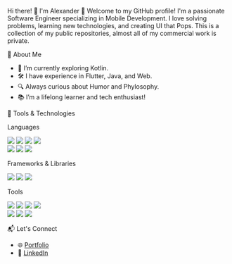   Hi there! 👋 I'm Alexander
🌟 Welcome to my GitHub profile! I'm a passionate Software Engineer specializing in Mobile Development. I love solving problems, learning new technologies, and creating UI that Pops.
This is a collection of my public repositories, almost all of my commercial work is private.

🚀 About Me
- 🌱 I’m currently exploring Kotlin.
- 🛠️ I have experience in Flutter, Java, and Web.
- 🔍 Always curious about Humor and Phylosophy.
- 📚 I’m a lifelong learner and tech enthusiast!

🔨 Tools & Technologies

<div align="start">
  
Languages
  
<p> 
  <img src="https://img.shields.io/badge/Dart-0175C2?style=for-the-badge&logo=dart&logoColor=white" />
  <img src="https://img.shields.io/badge/Java-007396?style=for-the-badge&logo=java&logoColor=white" /> 
  <img src="https://img.shields.io/badge/Swift-FA7343?style=for-the-badge&logo=swift&logoColor=white" /> 
  <img src="https://img.shields.io/badge/JavaScript-F7DF1E?style=for-the-badge&logo=javascript&logoColor=black" /> 

  <br>
  
  <img src="https://img.shields.io/badge/HTML5-E34F26?style=for-the-badge&logo=html5&logoColor=white" /> 
  <img src="https://img.shields.io/badge/CSS3-1572B6?style=for-the-badge&logo=css3&logoColor=white" /> 
  <img src="https://img.shields.io/badge/Python-3776AB?style=for-the-badge&logo=python&logoColor=white" />
</p>

Frameworks & Libraries

<p>
  <img src="https://img.shields.io/badge/Django-092E20?style=for-the-badge&logo=django&logoColor=white" />
  <img src="https://img.shields.io/badge/Flutter-02569B?style=for-the-badge&logo=flutter&logoColor=white" /> 
  <img src="https://img.shields.io/badge/Kotlin%20Native-7F52FF?style=for-the-badge&logo=kotlin&logoColor=white" />
</p>

Tools

<p>
  <img src="https://img.shields.io/badge/Git-F05032?style=for-the-badge&logo=git&logoColor=white" />
  <img src="https://img.shields.io/badge/Docker-2496ED?style=for-the-badge&logo=docker&logoColor=white" /> 
  <img src="https://img.shields.io/badge/VS%20Code-007ACC?style=for-the-badge&logo=visual-studio-code&logoColor=white" /> 
  <img src="https://img.shields.io/badge/Android%20Studio-3DDC84?style=for-the-badge&logo=android-studio&logoColor=white" /> 

  <br>
  
  <img src="https://img.shields.io/badge/Xcode-147EFB?style=for-the-badge&logo=xcode&logoColor=white" /> 
  <img src="https://img.shields.io/badge/Postman-FF6C37?style=for-the-badge&logo=postman&logoColor=white" />
  <img src="https://img.shields.io/badge/Firebase-FFCA28?style=for-the-badge&logo=firebase&logoColor=black" />
</p>

</div>

📬 Let's Connect
- 🌐 [Portfolio](https://www.behance.net/alexaksonov2)
- 💼 [LinkedIn](https://www.linkedin.com/in/alexander-aksonov-iv/)

<!---
AlexEduV/AlexEduV is a ✨ special ✨ repository because its `README.md` (this file) appears on your GitHub profile.
You can click the Preview link to take a look at your changes.
--->
